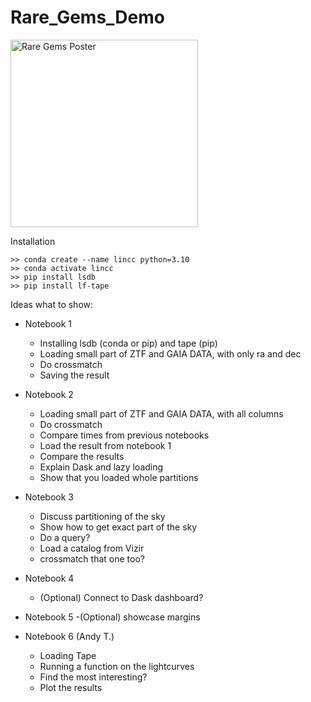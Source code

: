 # Rare_Gems_Demo

<img src="https://github.com/lincc-frameworks/Rare_Gems_Demo/assets/12860669/6ddcd206-d962-4d9f-8937-b6a6dbd31adc" alt="Rare Gems Poster" width="300">



Installation 

```
>> conda create --name lincc python=3.10
>> conda activate lincc
>> pip install lsdb
>> pip install lf-tape
```

Ideas what to show:

- Notebook 1
  - Installing lsdb (conda or pip) and tape (pip) 
  - Loading small part of ZTF and GAIA DATA, with only ra and dec
  - Do crossmatch
  - Saving the result
    
- Notebook 2
  - Loading small part of ZTF and GAIA DATA, with all columns
  - Do crossmatch
  - Compare times from previous notebooks
  - Load the result from notebook 1
  - Compare the results
  - Explain Dask and lazy loading
  - Show that you loaded whole partitions
    
 - Notebook 3
   - Discuss partitioning of the sky
   - Show how to get exact part of the sky
   - Do a query?   
   - Load a catalog from Vizir
   - crossmatch that one too?
    
- Notebook 4
  - (Optional) Connect to Dask dashboard?

- Notebook 5
  -(Optional) showcase margins

- Notebook 6 (Andy T.)
  - Loading Tape
  - Running a function on the lightcurves
  - Find the most interesting?
  - Plot the results

